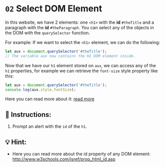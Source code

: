 # `02` Select DOM Element

In this website, we have 2 elements: one `<h1>` with the **id** `#theTitle` and a paragraph with the **id** `#theParagraph`. You can select any of the objects in the DOM with the `querySelector` function. 

For example: If we want to select the `<h1>` element, we can do the following:

```js
let aux = document.querySelector('#theTitle');
// The variable aux now contains the H1 DOM element inside.
```

Now that we have our `h1` element stored on `aux`, we can access any of the `h1` properties, for example we can retrieve the `font-size` style property like this:

```js
let aux = document.querySelector('#theTitle');
console.log(aux.style.fontSize);
```

Here you can read more about it: [read more](https://www.w3schools.com/jsref/prop_style_fontsize.asp)

## 📝 Instructions:

1. Prompt an alert with the `id` of the `h1`.

## 💡 Hint:

+ Here you can read more about the id property of any DOM element: http://www.w3schools.com/jsref/prop_html_id.asp
